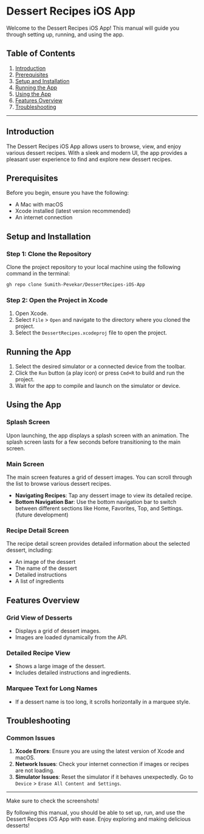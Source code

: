 
# Dessert Recipes iOS App

Welcome to the Dessert Recipes iOS App! This manual will guide you through setting up, running, and using the app.

## Table of Contents
1. [Introduction](#introduction)
2. [Prerequisites](#prerequisites)
3. [Setup and Installation](#setup-and-installation)
4. [Running the App](#running-the-app)
5. [Using the App](#using-the-app)
6. [Features Overview](#features-overview)
7. [Troubleshooting](#troubleshooting)

---

## Introduction

The Dessert Recipes iOS App allows users to browse, view, and enjoy various dessert recipes. With a sleek and modern UI, the app provides a pleasant user experience to find and explore new dessert recipes.

## Prerequisites

Before you begin, ensure you have the following:
- A Mac with macOS
- Xcode installed (latest version recommended)
- An internet connection

## Setup and Installation

### Step 1: Clone the Repository
Clone the project repository to your local machine using the following command in the terminal:

```sh
gh repo clone Sumith-Pevekar/DessertRecipes-iOS-App
```

### Step 2: Open the Project in Xcode
1. Open Xcode.
2. Select `File` > `Open` and navigate to the directory where you cloned the project.
3. Select the `DessertRecipes.xcodeproj` file to open the project.

## Running the App

1. Select the desired simulator or a connected device from the toolbar.
2. Click the `Run` button (a play icon) or press `Cmd+R` to build and run the project.
3. Wait for the app to compile and launch on the simulator or device.

## Using the App

### Splash Screen
Upon launching, the app displays a splash screen with an animation. The splash screen lasts for a few seconds before transitioning to the main screen.

### Main Screen
The main screen features a grid of dessert images. You can scroll through the list to browse various dessert recipes.

- **Navigating Recipes**: Tap any dessert image to view its detailed recipe.
- **Bottom Navigation Bar**: Use the bottom navigation bar to switch between different sections like Home, Favorites, Top, and Settings. (future development)

### Recipe Detail Screen
The recipe detail screen provides detailed information about the selected dessert, including:
- An image of the dessert
- The name of the dessert
- Detailed instructions
- A list of ingredients

## Features Overview

### Grid View of Desserts
- Displays a grid of dessert images.
- Images are loaded dynamically from the API.

### Detailed Recipe View
- Shows a large image of the dessert.
- Includes detailed instructions and ingredients.

### Marquee Text for Long Names
- If a dessert name is too long, it scrolls horizontally in a marquee style.

## Troubleshooting

### Common Issues
1. **Xcode Errors**: Ensure you are using the latest version of Xcode and macOS.
2. **Network Issues**: Check your internet connection if images or recipes are not loading.
3. **Simulator Issues**: Reset the simulator if it behaves unexpectedly. Go to `Device` > `Erase All Content and Settings`.

---
Make sure to check the screenshots!

By following this manual, you should be able to set up, run, and use the Dessert Recipes iOS App with ease. Enjoy exploring and making delicious desserts!
